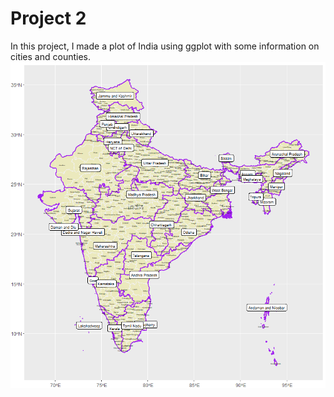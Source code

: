 # Project 2

In this project, I made a plot of India using ggplot with some information on cities and counties.
![](india.PNG)
